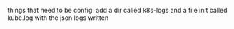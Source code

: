 things that need to be config:
add a dir called k8s-logs and a file init called kube.log with the json logs written
